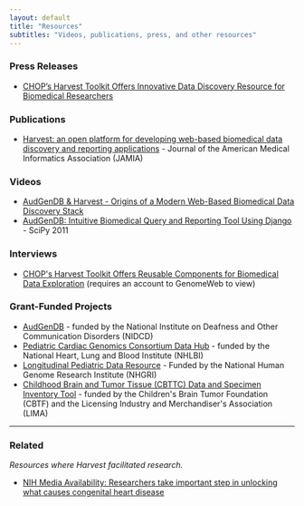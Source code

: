 ```yaml
---
layout: default
title: "Resources"
subtitles: "Videos, publications, press, and other resources"
---
```


### Press Releases

- [CHOP’s Harvest Toolkit Offers Innovative Data Discovery Resource for Biomedical Researchers](http://www.chop.edu/news/harvest-software-innovative-toolkit-for-medical-researchers.html)

### Publications

- [Harvest: an open platform for developing web-based biomedical data discovery and reporting applications](http://jamia.bmj.com/content/early/2013/10/16/amiajnl-2013-001825.full) - Journal of the American Medical Informatics Association (JAMIA)

### Videos

- [AudGenDB & Harvest - Origins of a Modern Web-Based Biomedical Data Discovery Stack](http://www.youtube.com/watch?v=0fh4ukKqX9Q)
- [AudGenDB: Intuitive Biomedical Query and Reporting Tool Using Django](http://archive.org/details/Wednesday-203-8-AudgendbIntuitiveBiomedicalQueryAndReportingTool) - SciPy 2011

### Interviews

- [CHOP's Harvest Toolkit Offers Reusable Components for Biomedical Data Exploration](http://www.genomeweb.com/informatics/chops-harvest-toolkit-offers-reusable-components-biomedical-data-exploration) (requires an account to GenomeWeb to view)

### Grant-Funded Projects

- [AudGenDB](http://audgendb.chop.edu/) - funded by the National Institute on Deafness and Other Communication Disorders (NIDCD)
- [Pediatric Cardiac Genomics Consortium Data Hub](http://www.benchtobassinet.net/AboutPCGC.asp) - funded by the National Heart, Lung and Blood Institute (NHLBI)
- [Longitudinal Pediatric Data Resource](https://www.nbstrn.org/research-tools/longitudinal-pediatric-data-resource) - Funded by the National Human Genome Research Institute (NHGRI)
- [Childhood Brain and Tumor Tissue (CBTTC) Data and Specimen Inventory Tool](http://eig.research.chop.edu/cbttc) - funded by the Children's Brain Tumor Foundation (CBTF) and the Licensing Industry and Merchandiser's Association (LIMA)

---

### Related

_Resources where Harvest facilitated research._

- [NIH Media Availability: Researchers take important step in unlocking what causes congenital heart disease](http://www.nhlbi.nih.gov/news/press-releases/2013/nih-media-availability-researchers-take-important-step-in-unlocking-what-causes-congenital-heart-disease.html)
